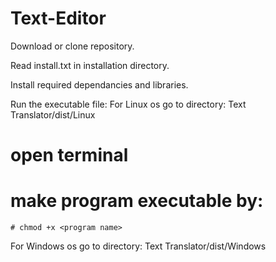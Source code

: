 # Text-Editor

Download or clone repository.

Read install.txt in installation directory.

Install required dependancies and libraries.

Run the executable file:
  For Linux os go to directory: Text Translator/dist/Linux
  # open terminal
  # make program executable by:
    # chmod +x <program name>
  
  For Windows os go to directory: Text Translator/dist/Windows
